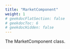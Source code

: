 ```yaml
---
title: "MarketComponent"
weight: 1
# geekdocFlatSection: false
# geekdocToc: 6
# geekdocHidden: false
---
```


The MarketComponent class.